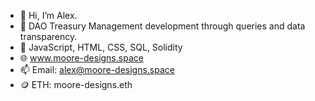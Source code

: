 - 👋 Hi, I’m Alex. 
- 👀 DAO Treasury Management development through  queries and data transparency. 
- 🌱 JavaScript, HTML, CSS, SQL, Solidity
- 🌐 www.moore-designs.space
- 📫 Email: alex@moore-designs.space
- 🪙 ETH: moore-designs.eth

<!---
Alex-moore2021/Alex-moore2021 is a ✨ special ✨ repository because its `README.md` (this file) appears on your GitHub profile.
You can click the Preview link to take a look at your changes.
--->

